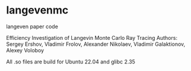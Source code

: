 # langevenmc
langeven paper code

Efficiency Investigation of Langevin Monte Carlo Ray Tracing Authors:
Sergey Ershov, Vladimir Frolov, Alexander Nikolaev, Vladimir Galaktionov, Alexey Voloboy

All .so files are build for Ubuntu 22.04 and glibc 2.35
